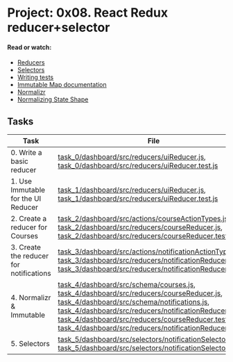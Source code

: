 # Project: 0x08. React Redux reducer+selector

#### Read or watch:

* [Reducers](https://intranet.alxswe.com/rltoken/SzgQcaVZ6qtF1ccU-S2DiA)
* [Selectors](https://intranet.alxswe.com/rltoken/m3ctiAA74QV6YYqZ8YBZTQ)
* [Writing tests](https://intranet.alxswe.com/rltoken/E5mFy6WxHnMfIwxYhy2gzw)
* [Immutable Map documentation](https://intranet.alxswe.com/rltoken/oeA22lgPb_GvU1nOzWoA3w)
* [Normalizr](https://intranet.alxswe.com/rltoken/fmN8EIQtqvKbLVgJuRyM0Q)
* [Normalizing State Shape](https://intranet.alxswe.com/rltoken/wCbecNeGJhMu3hu38S7RCw)
## Tasks

| Task | File |
| ---- | ---- |
| 0. Write a basic reducer | [task_0/dashboard/src/reducers/uiReducer.js](./task_0/dashboard/src/reducers/uiReducer.js), [task_0/dashboard/src/reducers/uiReducer.test.js](./task_0/dashboard/src/reducers/uiReducer.test.js) |
| 1. Use Immutable for the UI Reducer | [task_1/dashboard/src/reducers/uiReducer.js](./task_1/dashboard/src/reducers/uiReducer.js), [task_1/dashboard/src/reducers/uiReducer.test.js](./task_1/dashboard/src/reducers/uiReducer.test.js) |
| 2. Create a reducer for Courses | [task_2/dashboard/src/actions/courseActionTypes.js](./task_2/dashboard/src/actions/courseActionTypes.js), [task_2/dashboard/src/reducers/courseReducer.js](./task_2/dashboard/src/reducers/courseReducer.js), [task_2/dashboard/src/reducers/courseReducer.test.js](./task_2/dashboard/src/reducers/courseReducer.test.js) |
| 3. Create the reducer for notifications | [task_3/dashboard/src/actions/notificationActionTypes.js](./task_3/dashboard/src/actions/notificationActionTypes.js), [task_3/dashboard/src/reducers/notificationReducer.js](./task_3/dashboard/src/reducers/notificationReducer.js), [task_3/dashboard/src/reducers/notificationReducer.test.js](./task_3/dashboard/src/reducers/notificationReducer.test.js) |
| 4. Normalizr & Immutable | [task_4/dashboard/src/schema/courses.js](./task_4/dashboard/src/schema/courses.js), [task_4/dashboard/src/reducers/courseReducer.js](./task_4/dashboard/src/reducers/courseReducer.js), [task_4/dashboard/src/schema/notifications.js](./task_4/dashboard/src/schema/notifications.js), [task_4/dashboard/src/reducers/notificationReducer.js](./task_4/dashboard/src/reducers/notificationReducer.js), [task_4/dashboard/src/reducers/courseReducer.test.js](./task_4/dashboard/src/reducers/courseReducer.test.js), [task_4/dashboard/src/reducers/notificationReducer.test.js](./task_4/dashboard/src/reducers/notificationReducer.test.js) |
| 5. Selectors | [task_5/dashboard/src/selectors/notificationSelector.js](./task_5/dashboard/src/selectors/notificationSelector.js), [task_5/dashboard/src/selectors/notificationSelector.test.js](./task_5/dashboard/src/selectors/notificationSelector.test.js) |
